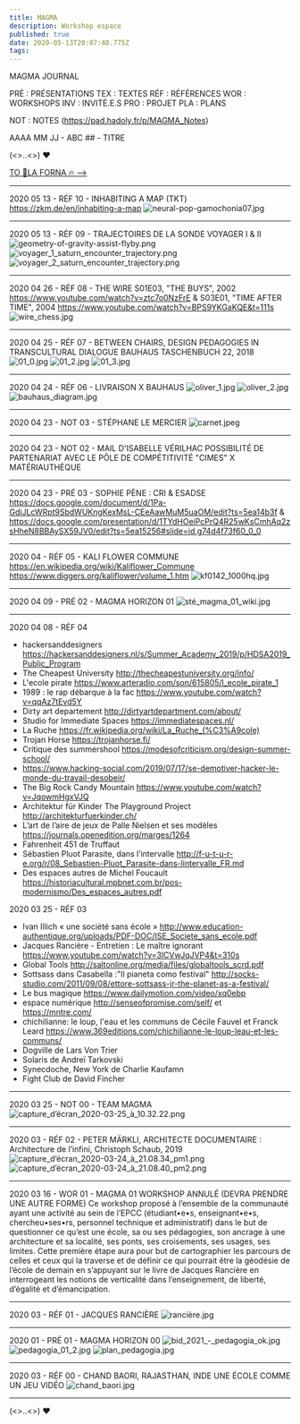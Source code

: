 ```yaml
---
title: MAGMA
description: Workshop espace
published: true
date: 2020-05-13T20:07:48.775Z
tags: 
---
```


MAGMA JOURNAL

PRÉ : PRÉSENTATIONS
TEX : TEXTES
RÉF : RÉFÉRENCES 
WOR : WORKSHOPS 
INV : INVITÉ.E.S
PRO : PROJET
PLA : PLANS

NOT : NOTES (https://pad.hadoly.fr/p/MAGMA_Notes)

AAAA MM JJ - ABC ## - TITRE

(<>..<>) ♥

[TO 🍴LA FORNA 🔥 -->](/MAGMA/LAFORNA)

---
2020 05 13 - RÉF 10 - INHABITING A MAP (TKT)
https://zkm.de/en/inhabiting-a-map
![neural-pop-gamochonia07.jpg](/neural-pop-gamochonia07.jpg)

---
2020 05 13 - RÉF 09 - TRAJECTOIRES DE LA SONDE VOYAGER I & II
![geometry-of-gravity-assist-flyby.png](/geometry-of-gravity-assist-flyby.png)
![voyager_1_saturn_encounter_trajectory.png](/voyager_1_saturn_encounter_trajectory.png)
![voyager_2_saturn_encounter_trajectory.png](/voyager_2_saturn_encounter_trajectory.png)

---
2020 04 26 - RÉF 08 - THE WIRE
S01E03, "THE BUYS", 2002
https://www.youtube.com/watch?v=ztc7o0NzFrE
&
S03E01, "TIME AFTER TIME", 2004
https://www.youtube.com/watch?v=BPS9YKGaKQE&t=111s
![wire_chess.jpg](/wire_chess.jpg)

---


2020 04 25 - RÉF 07 - BETWEEN CHAIRS, DESIGN PEDAGOGIES IN TRANSCULTURAL DIALOGUE
BAUHAUS TASCHENBUCH 22, 2018
![01_0.jpg](/01_0.jpg)
![01_2.jpg](/01_2.jpg)
![01_3.jpg](/01_3.jpg)

---

2020 04 24 - RÉF 06 - LIVRAISON X BAUHAUS 
![oliver_1.jpg](/oliver_1.jpg)
![oliver_2.jpg](/oliver_2.jpg)
![bauhaus_diagram.jpg](/bauhaus_diagram.jpg)

---

2020 04 23 - NOT 03 - STÉPHANE LE MERCIER 
![carnet.jpeg](/carnet.jpeg)
 
---

2020 04 23 - NOT 02 - MAIL D'ISABELLE VÉRILHAC
POSSIBILITÉ DE PARTENARIAT AVEC LE PÔLE DE COMPÉTITIVITÉ "CIMES" X MATÉRIAUTHÈQUE

---

2020 04 23 - PRÉ 03 - SOPHIE PÈNE : CRI & ESADSE 
https://docs.google.com/document/d/1Pa-GdiJLcWRpt9SbdWUKngKexMsL-CEeAawMuM5uaOM/edit?ts=5ea14b3f
&
https://docs.google.com/presentation/d/1TYdHOeiPcPrQ4R25wKsCmhAq2zsHheN8BBAySX59JV0/edit?ts=5ea15256#slide=id.g74d4f73f60_0_0

---

2020 04 - RÉF 05 - KALI FLOWER COMMUNE
https://en.wikipedia.org/wiki/Kaliflower_Commune
https://www.diggers.org/kaliflower/volume_1.htm
![kf0142_1000hq.jpg](/kf0142_1000hq.jpg)

---

2020 04 09 - PRÉ 02 - MAGMA HORIZON 01
![sté_magma_01_wiki.jpg](/image/sté_magma_01_wiki.jpg)

---

2020 04 08 - RÉF 04
- hackersanddesigners https://hackersanddesigners.nl/s/Summer_Academy_2019/p/HDSA2019_Public_Program
- The Cheapest University http://thecheapestuniversity.org/info/
- L'ecole pirate https://www.arteradio.com/son/615805/l_ecole_pirate_1
- 1989 : le rap débarque à la fac https://www.youtube.com/watch?v=qqAz7tEvd5Y
- Dirty art departement http://dirtyartdepartment.com/about/
- Studio for Immediate Spaces https://immediatespaces.nl/
- La Ruche https://fr.wikipedia.org/wiki/La_Ruche_(%C3%A9cole)
- Trojan Horse https://trojanhorse.fi/
- Critique des summershool https://modesofcriticism.org/design-summer-school/
- https://www.hacking-social.com/2019/07/17/se-demotiver-hacker-le-monde-du-travail-desobeir/
- The Big Rock Candy Mountain https://www.youtube.com/watch?v=JqowmHgxVJQ
- Architektur für Kinder The Playground Project http://architekturfuerkinder.ch/
- L’art de l’aire de jeux de Palle Nielsen et ses modèles https://journals.openedition.org/marges/1264
- Fahrenheit 451 de Truffaut
- Sébastien Pluot Parasite, dans l’intervalle http://f-u-t-u-r-e.org/r/08_Sebastien-Pluot_Parasite-dans-lintervalle_FR.md
- Des espaces autres de Michel Foucault https://historiacultural.mpbnet.com.br/pos-modernismo/Des_espaces_autres.pdf

2020 03 25 - RÉF 03
- Ivan Illich « une société sans école » http://www.education-authentique.org/uploads/PDF-DOC/ISE_Societe_sans_ecole.pdf
- Jacques Rancière - Entretien : Le maître ignorant https://www.youtube.com/watch?v=3lCVwJqJVP4&t=310s
- Global Tools http://saltonline.org/media/files/globaltools_scrd.pdf
- Sottsass dans Casabella :"Il pianeta como festival" http://socks-studio.com/2011/09/08/ettore-sottsass-jr-the-planet-as-a-festival/
- Le bus magique https://www.dailymotion.com/video/xq0ebp
- espace numérique http://senseofpromise.com/self/ et https://mntre.com/
- chichilianne: le loup, l'eau et les communs de Cécile Fauvel et Franck Leard https://www.369editions.com/chichilianne-le-loup-leau-et-les-communs/
- Dogville de Lars Von Trier 
- Solaris de Andreï Tarkovski
- Synecdoche, New York de Charlie Kaufamn
- Fight Club de David Fincher

---

2020 03 25 - NOT 00 - TEAM MAGMA
![capture_d’écran_2020-03-25_à_10.32.22.png](/capture_d’écran_2020-03-25_à_10.32.22.png)

---

2020 03 - RÉF 02 - PETER MÄRKLI, ARCHITECTE
DOCUMENTAIRE : Architecture de l’infini, Christoph Schaub, 2019
![capture_d’écran_2020-03-24_à_21.08.34_pm1.png](/capture_d’écran_2020-03-24_à_21.08.34_pm1.png)
![capture_d’écran_2020-03-24_à_21.08.40_pm2.png](/capture_d’écran_2020-03-24_à_21.08.40_pm2.png)

---

2020 03 16 - WOR 01 - MAGMA 01
WORKSHOP ANNULÉ (DEVRA PRENDRE UNE AUTRE FORME)
Ce workshop proposé à l’ensemble de la communauté ayant une activité au sein de l’EPCC (étudiant•e•s, enseignant•e•s, chercheu•ses•rs, personnel technique et administratif) dans le but de questionner ce qu’est une école, sa ou ses pédagogies, son ancrage à une architecture et sa localité, ses ponts, ses croisements, ses usages, ses limites. Cette première étape aura pour but de cartographier les parcours de celles et ceux qui la traverse et de définir ce qui pourrait être la géodésie de l’école de demain en s’appuyant sur le livre de Jacques Rancière en interrogeant les notions de verticalité dans l’enseignement, de liberté, d’égalité et d’émancipation.

---

2020 03 - RÉF 01 - JACQUES RANCIÈRE
![rancière.jpg](/rancière.jpg)

---

2020 01 - PRÉ 01 - MAGMA HORIZON 00
![bid_2021_-_pedagogia_ok.jpg](/bid_2021_-_pedagogia_ok.jpg)
![pedagogia_01_2.jpg](/pedagogia_01_2.jpg)
![plan_pedagogia.jpg](/plan_pedagogia.jpg)

---

2020 03 - RÉF 00 - CHAND BAORI, RAJASTHAN, INDE
UNE ÉCOLE COMME UN JEU VIDÉO
![chand_baori.jpg](/chand_baori.jpg)


---
(<>..<>) ♥